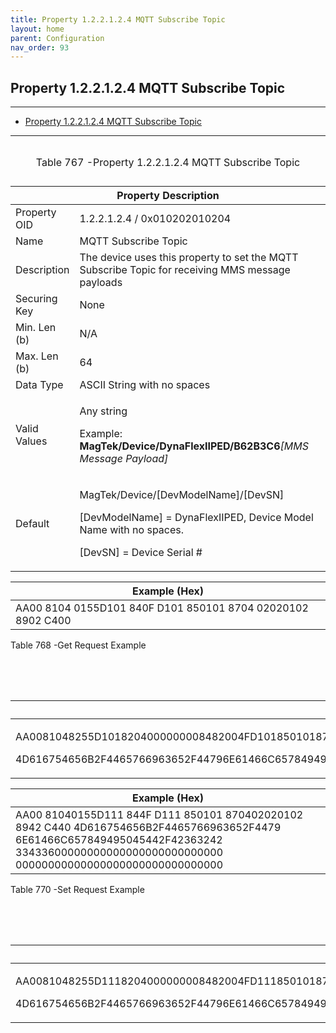 ```yaml
---
title: Property 1.2.2.1.2.4 MQTT Subscribe Topic
layout: home
parent: Configuration
nav_order: 93
---
```


## Property 1.2.2.1.2.4 MQTT Subscribe Topic

---

- [Property 1.2.2.1.2.4 MQTT Subscribe Topic](#property-122124-mqtt-subscribe-topic)

---


<table>
<caption><p>Table 767 -Property 1.2.2.1.2.4 MQTT Subscribe
Topic</p></caption>
<colgroup>
<col style="width: 14%" />
<col style="width: 85%" />
</colgroup>
<thead>
<tr>
<th colspan="2">Property Description</th>
</tr>
</thead>
<tbody>
<tr>
<td>Property OID</td>
<td>1.2.2.1.2.4 / 0x010202010204</td>
</tr>
<tr>
<td>Name</td>
<td>MQTT Subscribe Topic</td>
</tr>
<tr>
<td>Description</td>
<td>The device uses this property to set the MQTT Subscribe Topic for
receiving MMS message payloads</td>
</tr>
<tr>
<td>Securing Key</td>
<td>None</td>
</tr>
<tr>
<td>Min. Len (b)</td>
<td>N/A</td>
</tr>
<tr>
<td>Max. Len (b)</td>
<td>64</td>
</tr>
<tr>
<td>Data Type</td>
<td>ASCII String with no spaces</td>
</tr>
<tr>
<td>Valid Values</td>
<td><p>Any string</p>
<p>Example: <strong>MagTek/Device/DynaFlexIIPED/B62B3C6</strong><em>[MMS
Message Payload]</em></p></td>
</tr>
<tr>
<td>Default</td>
<td><p>MagTek/Device/[DevModelName]/[DevSN]</p>
<p>[DevModelName] = DynaFlexIIPED, Device Model Name with no spaces.</p>
<p>[DevSN] = Device Serial #</p></td>
</tr>
</tbody>
</table>

| Example (Hex)                                               |
|-------------------------------------------------------------|
| AA00 8104 0155D101 840F D101 850101 8704 02020102 8902 C400 |

Table 768 -Get Request Example

<table>
<caption><p>Table 769 -Get Response Example</p></caption>
<colgroup>
<col style="width: 100%" />
</colgroup>
<thead>
<tr>
<th>Example (Hex)</th>
</tr>
</thead>
<tbody>
<tr>
<td><p>AA0081048255D1018204000000008482004FD1018501018704020201028942C440</p>
<p>4D616754656B2F4465766963652F44796E61466C657849495045442F423632423343360000000000000000000000000000000000000000000000000000000000</p></td>
</tr>
</tbody>
</table>

| Example (Hex) |
|----|
| AA00 81040155D111 844F D111 850101 870402020102 8942 C440 4D616754656B2F4465766963652F4479 6E61466C657849495045442F42363242 33433600000000000000000000000000 00000000000000000000000000000000 |

Table 770 -Set Request Example

<table>
<caption><p>Table 771 - Set Response Example</p></caption>
<colgroup>
<col style="width: 100%" />
</colgroup>
<thead>
<tr>
<th>Example (Hex)</th>
</tr>
</thead>
<tbody>
<tr>
<td><p>AA0081048255D1118204000000008482004FD1118501018704020201028942C440</p>
<p>4D616754656B2F4465766963652F44796E61466C657849495045442F423632423343360000000000000000000000000000000000000000000000000000000000</p></td>
</tr>
</tbody>
</table>

##